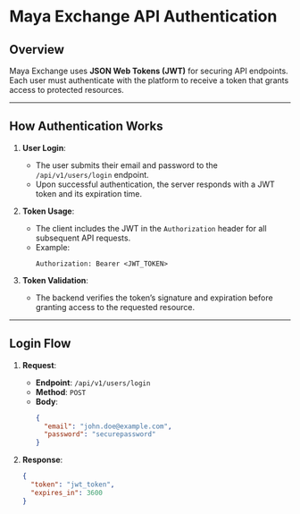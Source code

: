 # Maya Exchange API Authentication

## Overview
Maya Exchange uses **JSON Web Tokens (JWT)** for securing API endpoints. Each user must authenticate with the platform to receive a token that grants access to protected resources.

---

## **How Authentication Works**

1. **User Login**:
   - The user submits their email and password to the `/api/v1/users/login` endpoint.
   - Upon successful authentication, the server responds with a JWT token and its expiration time.

2. **Token Usage**:
   - The client includes the JWT in the `Authorization` header for all subsequent API requests.
   - Example:
     ```
     Authorization: Bearer <JWT_TOKEN>
     ```

3. **Token Validation**:
   - The backend verifies the token’s signature and expiration before granting access to the requested resource.

---

## **Login Flow**

1. **Request**:
   - **Endpoint**: `/api/v1/users/login`
   - **Method**: `POST`
   - **Body**:
     ```json
     {
       "email": "john.doe@example.com",
       "password": "securepassword"
     }
     ```

2. **Response**:
   ```json
   {
     "token": "jwt_token",
     "expires_in": 3600
   }
